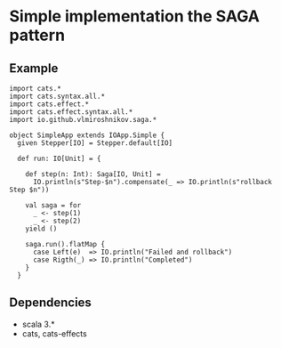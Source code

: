 # Simple implementation the SAGA pattern


## Example

```
import cats.*
import cats.syntax.all.*
import cats.effect.*
import cats.effect.syntax.all.*
import io.github.vlmiroshnikov.saga.*

object SimpleApp extends IOApp.Simple {
  given Stepper[IO] = Stepper.default[IO]

  def run: IO[Unit] = {

    def step(n: Int): Saga[IO, Unit] =
      IO.println(s"Step-$n").compensate(_ => IO.println(s"rollback Step $n"))

    val saga = for
      _ <- step(1)
      _ <- step(2)
    yield ()

    saga.run().flatMap {
      case Left(e)  => IO.println("Failed and rollback")
      case Rigth(_) => IO.println("Completed")
    }
  }
```


## Dependencies
* scala 3.*
* cats, cats-effects

 
